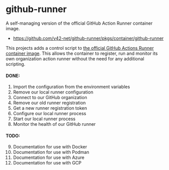 # github-runner
A self-managing version of the official GitHub Action Runner container image.

- https://github.com/v42-net/github-runner/pkgs/container/github-runner

This projects adds a control script to [the official GitHub Actions Runner container image](https://github.com/actions/runner/pkgs/container/actions-runner). This
allows the container to register, run and monitor its own organization action
runner without the need for any additional scripting.

#### DONE:
1. Import the configuration from the environment variables
2. Remove our local runner configuration
3. Connect to our GitHub organization
4. Remove our old runner registration
5. Get a new runner registration token
6. Configure our local runner process
7. Start our local runner process
8. Monitor the health of our GitHub runner

#### TODO:
9. Documentation for use with Docker
10. Documentation for use with Podman
11. Documentation for use with Azure
12. Documentation for use with GCP
